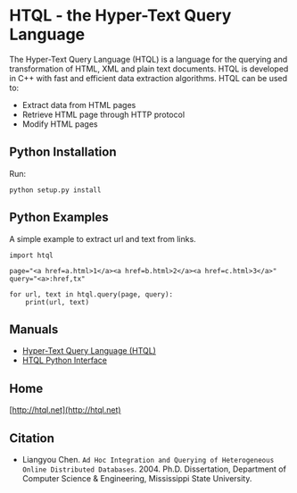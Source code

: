 # HTQL - the Hyper-Text Query Language

The Hyper-Text Query Language (HTQL) is a language for the querying and transformation of HTML, XML and plain text documents. HTQL is developed in C++ with fast and efficient data extraction algorithms. HTQL can be used to:

- Extract data from HTML pages
- Retrieve HTML page through HTTP protocol
- Modify HTML pages

## Python Installation

Run: 
```
python setup.py install
```
  
## Python Examples

A simple example to extract url and text from links.

```
import htql

page="<a href=a.html>1</a><a href=b.html>2</a><a href=c.html>3</a>"
query="<a>:href,tx"

for url, text in htql.query(page, query): 
    print(url, text)
```

## Manuals

- [Hyper-Text Query Language (HTQL)](http://htql.net/htql-manual.pdf)
- [HTQL Python Interface](http://htql.net/htql-python-manual.pdf)

## Home

  [http://htql.net](http://htql.net)

## Citation
- Liangyou Chen. `Ad Hoc Integration and Querying of Heterogeneous Online Distributed Databases`. 2004. Ph.D. Dissertation, Department of Computer Science & Engineering, Mississippi State University.
